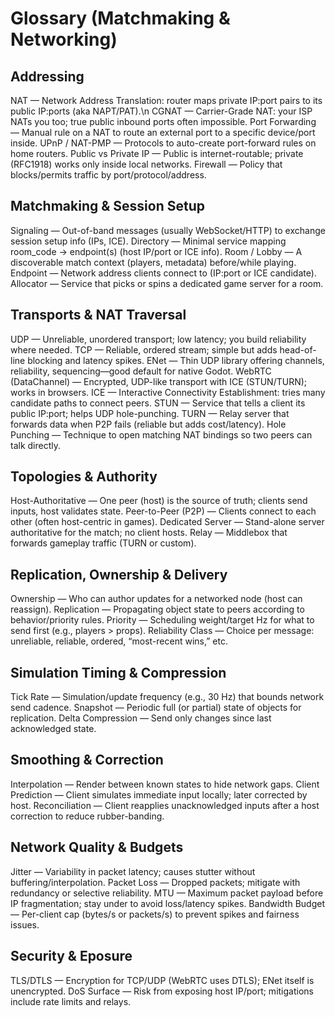 # Glossary (Matchmaking & Networking)

## Addressing
NAT — Network Address Translation: router maps private IP:port pairs to its public IP:ports (aka NAPT/PAT).\n
CGNAT — Carrier-Grade NAT: your ISP NATs you too; true public inbound ports often impossible.
Port Forwarding — Manual rule on a NAT to route an external port to a specific device/port inside.
UPnP / NAT-PMP — Protocols to auto-create port-forward rules on home routers.
Public vs Private IP — Public is internet-routable; private (RFC1918) works only inside local networks.
Firewall — Policy that blocks/permits traffic by port/protocol/address.

## Matchmaking & Session Setup
Signaling — Out-of-band messages (usually WebSocket/HTTP) to exchange session setup info (IPs, ICE).
Directory — Minimal service mapping room_code → endpoint(s) (host IP/port or ICE info).
Room / Lobby — A discoverable match context (players, metadata) before/while playing.
Endpoint — Network address clients connect to (IP:port or ICE candidate).
Allocator — Service that picks or spins a dedicated game server for a room.

## Transports & NAT Traversal
UDP — Unreliable, unordered transport; low latency; you build reliability where needed.
TCP — Reliable, ordered stream; simple but adds head-of-line blocking and latency spikes.
ENet — Thin UDP library offering channels, reliability, sequencing—good default for native Godot.
WebRTC (DataChannel) — Encrypted, UDP-like transport with ICE (STUN/TURN); works in browsers.
ICE — Interactive Connectivity Establishment: tries many candidate paths to connect peers.
STUN — Service that tells a client its public IP:port; helps UDP hole-punching.
TURN — Relay server that forwards data when P2P fails (reliable but adds cost/latency).
Hole Punching — Technique to open matching NAT bindings so two peers can talk directly.

## Topologies & Authority
Host-Authoritative — One peer (host) is the source of truth; clients send inputs, host validates state.
Peer-to-Peer (P2P) — Clients connect to each other (often host-centric in games).
Dedicated Server — Stand-alone server authoritative for the match; no client hosts.
Relay — Middlebox that forwards gameplay traffic (TURN or custom).

## Replication, Ownership & Delivery
Ownership — Who can author updates for a networked node (host can reassign).
Replication — Propagating object state to peers according to behavior/priority rules.
Priority — Scheduling weight/target Hz for what to send first (e.g., players > props).
Reliability Class — Choice per message: unreliable, reliable, ordered, “most-recent wins,” etc.

## Simulation Timing & Compression
Tick Rate — Simulation/update frequency (e.g., 30 Hz) that bounds network send cadence.
Snapshot — Periodic full (or partial) state of objects for replication.
Delta Compression — Send only changes since last acknowledged state.

## Smoothing & Correction
Interpolation — Render between known states to hide network gaps.
Client Prediction — Client simulates immediate input locally; later corrected by host.
Reconciliation — Client reapplies unacknowledged inputs after a host correction to reduce rubber-banding.

## Network Quality & Budgets
Jitter — Variability in packet latency; causes stutter without buffering/interpolation.
Packet Loss — Dropped packets; mitigate with redundancy or selective reliability.
MTU — Maximum packet payload before IP fragmentation; stay under to avoid loss/latency spikes.
Bandwidth Budget — Per-client cap (bytes/s or packets/s) to prevent spikes and fairness issues.

## Security & Eposure
TLS/DTLS — Encryption for TCP/UDP (WebRTC uses DTLS); ENet itself is unencrypted.
DoS Surface — Risk from exposing host IP/port; mitigations include rate limits and relays.
